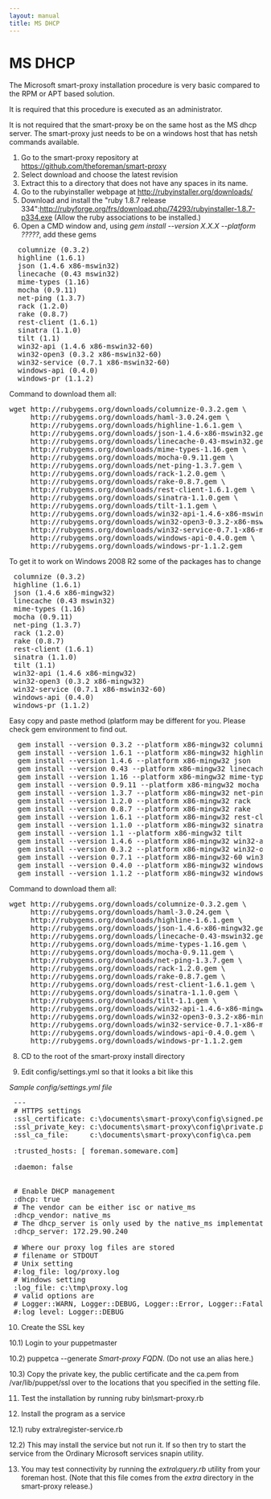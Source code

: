 ```yaml
---
layout: manual
title: MS DHCP
---
```


# MS DHCP

The Microsoft smart-proxy installation procedure is very basic compared to the RPM or APT based solution. 

It is required that this procedure is executed as an administrator.

It is not required that the smart-proxy be on the same host as the MS dhcp server.  The smart-proxy just needs to be on a windows host that has netsh commands available.

1. Go to the smart-proxy repository at https://github.com/theforeman/smart-proxy
2. Select download and choose the latest revision
3. Extract this to a directory that does not have any spaces in its name.
4. Go to the rubyinstaller webpage at http://rubyinstaller.org/downloads/
5. Download and install the "ruby 1.8.7 release 334":http://rubyforge.org/frs/download.php/74293/rubyinstaller-1.8.7-p334.exe (Allow the ruby associations to be installed.)
6. Open a CMD window and, using *gem install --version X.X.X --platform ?????*, add these gems

<pre>
  columnize (0.3.2)
  highline (1.6.1)
  json (1.4.6 x86-mswin32)
  linecache (0.43 mswin32)
  mime-types (1.16)
  mocha (0.9.11)
  net-ping (1.3.7)
  rack (1.2.0)
  rake (0.8.7)
  rest-client (1.6.1)
  sinatra (1.1.0)
  tilt (1.1)
  win32-api (1.4.6 x86-mswin32-60)
  win32-open3 (0.3.2 x86-mswin32-60)
  win32-service (0.7.1 x86-mswin32-60)
  windows-api (0.4.0)
  windows-pr (1.1.2)
</pre>

Command to download them all:

<pre>
wget http://rubygems.org/downloads/columnize-0.3.2.gem \
     http://rubygems.org/downloads/haml-3.0.24.gem \
     http://rubygems.org/downloads/highline-1.6.1.gem \
     http://rubygems.org/downloads/json-1.4.6-x86-mswin32.gem \
     http://rubygems.org/downloads/linecache-0.43-mswin32.gem \
     http://rubygems.org/downloads/mime-types-1.16.gem \
     http://rubygems.org/downloads/mocha-0.9.11.gem \
     http://rubygems.org/downloads/net-ping-1.3.7.gem \
     http://rubygems.org/downloads/rack-1.2.0.gem \
     http://rubygems.org/downloads/rake-0.8.7.gem \
     http://rubygems.org/downloads/rest-client-1.6.1.gem \
     http://rubygems.org/downloads/sinatra-1.1.0.gem \
     http://rubygems.org/downloads/tilt-1.1.gem \
     http://rubygems.org/downloads/win32-api-1.4.6-x86-mswin32-60.gem \
     http://rubygems.org/downloads/win32-open3-0.3.2-x86-mswin32-60.gem \
     http://rubygems.org/downloads/win32-service-0.7.1-x86-mswin32-60.gem \
     http://rubygems.org/downloads/windows-api-0.4.0.gem \
     http://rubygems.org/downloads/windows-pr-1.1.2.gem
</pre>

To get it to work on Windows 2008 R2 some of the packages has to change

<pre>
 columnize (0.3.2)
 highline (1.6.1)
 json (1.4.6 x86-mingw32)
 linecache (0.43 mswin32)
 mime-types (1.16)
 mocha (0.9.11)
 net-ping (1.3.7)
 rack (1.2.0)
 rake (0.8.7)
 rest-client (1.6.1)
 sinatra (1.1.0)
 tilt (1.1)
 win32-api (1.4.6 x86-mingw32)
 win32-open3 (0.3.2 x86-mingw32)
 win32-service (0.7.1 x86-mswin32-60)
 windows-api (0.4.0)
 windows-pr (1.1.2)
</pre>

Easy copy and paste method (platform may be different for you.  Please check gem environment to find out.

<pre>
  gem install --version 0.3.2 --platform x86-mingw32 columnize
  gem install --version 1.6.1 --platform x86-mingw32 highline
  gem install --version 1.4.6 --platform x86-mingw32 json
  gem install --version 0.43 --platform x86-mingw32 linecache
  gem install --version 1.16 --platform x86-mingw32 mime-types
  gem install --version 0.9.11 --platform x86-mingw32 mocha
  gem install --version 1.3.7 --platform x86-mingw32 net-ping
  gem install --version 1.2.0 --platform x86-mingw32 rack
  gem install --version 0.8.7 --platform x86-mingw32 rake
  gem install --version 1.6.1 --platform x86-mingw32 rest-client
  gem install --version 1.1.0 --platform x86-mingw32 sinatra
  gem install --version 1.1 --platform x86-mingw32 tilt
  gem install --version 1.4.6 --platform x86-mingw32 win32-api
  gem install --version 0.3.2 --platform x86-mingw32 win32-open3
  gem install --version 0.7.1 --platform x86-mingw32-60 win32-service
  gem install --version 0.4.0 --platform x86-mingw32 windows-api
  gem install --version 1.1.2 --platform x86-mingw32 windows-pr
</pre>

Command to download them all:

<pre>
wget http://rubygems.org/downloads/columnize-0.3.2.gem \
     http://rubygems.org/downloads/haml-3.0.24.gem \
     http://rubygems.org/downloads/highline-1.6.1.gem \
     http://rubygems.org/downloads/json-1.4.6-x86-mingw32.gem \
     http://rubygems.org/downloads/linecache-0.43-mswin32.gem \
     http://rubygems.org/downloads/mime-types-1.16.gem \
     http://rubygems.org/downloads/mocha-0.9.11.gem \
     http://rubygems.org/downloads/net-ping-1.3.7.gem \
     http://rubygems.org/downloads/rack-1.2.0.gem \
     http://rubygems.org/downloads/rake-0.8.7.gem \
     http://rubygems.org/downloads/rest-client-1.6.1.gem \
     http://rubygems.org/downloads/sinatra-1.1.0.gem \
     http://rubygems.org/downloads/tilt-1.1.gem \
     http://rubygems.org/downloads/win32-api-1.4.6-x86-mingw32.gem \
     http://rubygems.org/downloads/win32-open3-0.3.2-x86-mingw32.gem \
     http://rubygems.org/downloads/win32-service-0.7.1-x86-mswin32-60.gem \
     http://rubygems.org/downloads/windows-api-0.4.0.gem \
     http://rubygems.org/downloads/windows-pr-1.1.2.gem
</pre>

8) CD to the root of the smart-proxy install directory

9) Edit config/settings.yml so that it looks a bit like this

_Sample config/settings.yml file_
<pre>
 ---
 # HTTPS settings
 :ssl_certificate: c:\documents\smart-proxy\config\signed.pem
 :ssl_private_key: c:\documents\smart-proxy\config\private.pem
 :ssl_ca_file:     c:\documents\smart-proxy\config\ca.pem
 
 :trusted_hosts: [ foreman.someware.com]
 
 :daemon: false
 
 
 # Enable DHCP management
 :dhcp: true
 # The vendor can be either isc or native_ms
 :dhcp_vendor: native_ms
 # The dhcp_server is only used by the native_ms implementation
 :dhcp_server: 172.29.90.240
 
 # Where our proxy log files are stored
 # filename or STDOUT
 # Unix setting
 #:log_file: log/proxy.log
 # Windows setting
 :log_file: c:\tmp\proxy.log
 # valid options are
 # Logger::WARN, Logger::DEBUG, Logger::Error, Logger::Fatal, Logger:INFO, LOGGER::UNKNOWN
 #:log_level: Logger::DEBUG
</pre>

10) Create the SSL key

10.1) Login to your puppetmaster

10.2) puppetca --generate _Smart-proxy FQDN_. (Do not use an alias here.)

10.3) Copy the private key, the public certificate and the ca.pem from /var/lib/puppet/ssl over to the locations that you specified in the setting file.

11) Test the installation by running ruby bin\smart-proxy.rb

12) Install the program as a service

12.1) ruby extra\register-service.rb

12.2) This may install the service but not run it. If so then try to start the service from the Ordinary Microsoft services snapin utility.

13) You may test connectivity by running the *extra\query.rb* utility from your foreman host. (Note that this file comes from the _extra_ directory in the smart-proxy release.)
